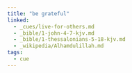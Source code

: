 ```yaml
---
title: "be grateful"
linked:
  - _cues/live-for-others.md
  - _bible/1-john-4-7-kjv.md
  - _bible/1-thessalonians-5-18-kjv.md
  - _wikipedia/Alhamdulillah.md
tags:
  - cue
---
```

